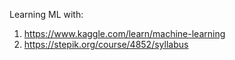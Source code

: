 Learning ML with:
1. https://www.kaggle.com/learn/machine-learning
2. https://stepik.org/course/4852/syllabus
